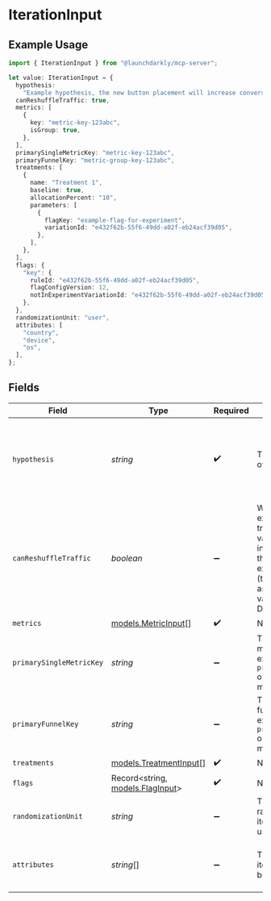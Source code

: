 # IterationInput

## Example Usage

```typescript
import { IterationInput } from "@launchdarkly/mcp-server";

let value: IterationInput = {
  hypothesis:
    "Example hypothesis, the new button placement will increase conversion",
  canReshuffleTraffic: true,
  metrics: [
    {
      key: "metric-key-123abc",
      isGroup: true,
    },
  ],
  primarySingleMetricKey: "metric-key-123abc",
  primaryFunnelKey: "metric-group-key-123abc",
  treatments: [
    {
      name: "Treatment 1",
      baseline: true,
      allocationPercent: "10",
      parameters: [
        {
          flagKey: "example-flag-for-experiment",
          variationId: "e432f62b-55f6-49dd-a02f-eb24acf39d05",
        },
      ],
    },
  ],
  flags: {
    "key": {
      ruleId: "e432f62b-55f6-49dd-a02f-eb24acf39d05",
      flagConfigVersion: 12,
      notInExperimentVariationId: "e432f62b-55f6-49dd-a02f-eb24acf39d05",
    },
  },
  randomizationUnit: "user",
  attributes: [
    "country",
    "device",
    "os",
  ],
};
```

## Fields

| Field                                                                                                                                                                                                                                     | Type                                                                                                                                                                                                                                      | Required                                                                                                                                                                                                                                  | Description                                                                                                                                                                                                                               | Example                                                                                                                                                                                                                                   |
| ----------------------------------------------------------------------------------------------------------------------------------------------------------------------------------------------------------------------------------------- | ----------------------------------------------------------------------------------------------------------------------------------------------------------------------------------------------------------------------------------------- | ----------------------------------------------------------------------------------------------------------------------------------------------------------------------------------------------------------------------------------------- | ----------------------------------------------------------------------------------------------------------------------------------------------------------------------------------------------------------------------------------------- | ----------------------------------------------------------------------------------------------------------------------------------------------------------------------------------------------------------------------------------------- |
| `hypothesis`                                                                                                                                                                                                                              | *string*                                                                                                                                                                                                                                  | :heavy_check_mark:                                                                                                                                                                                                                        | The expected outcome of this experiment                                                                                                                                                                                                   | Example hypothesis, the new button placement will increase conversion                                                                                                                                                                     |
| `canReshuffleTraffic`                                                                                                                                                                                                                     | *boolean*                                                                                                                                                                                                                                 | :heavy_minus_sign:                                                                                                                                                                                                                        | Whether to allow the experiment to reassign traffic to different variations when you increase or decrease the traffic in your experiment audience (true) or keep all traffic assigned to its initial variation (false). Defaults to true. | true                                                                                                                                                                                                                                      |
| `metrics`                                                                                                                                                                                                                                 | [models.MetricInput](../models/metricinput.md)[]                                                                                                                                                                                          | :heavy_check_mark:                                                                                                                                                                                                                        | N/A                                                                                                                                                                                                                                       |                                                                                                                                                                                                                                           |
| `primarySingleMetricKey`                                                                                                                                                                                                                  | *string*                                                                                                                                                                                                                                  | :heavy_minus_sign:                                                                                                                                                                                                                        | The key of the primary metric for this experiment. Either <code>primarySingleMetricKey</code> or <code>primaryFunnelKey</code> must be present.                                                                                           | metric-key-123abc                                                                                                                                                                                                                         |
| `primaryFunnelKey`                                                                                                                                                                                                                        | *string*                                                                                                                                                                                                                                  | :heavy_minus_sign:                                                                                                                                                                                                                        | The key of the primary funnel group for this experiment. Either <code>primarySingleMetricKey</code> or <code>primaryFunnelKey</code> must be present.                                                                                     | metric-group-key-123abc                                                                                                                                                                                                                   |
| `treatments`                                                                                                                                                                                                                              | [models.TreatmentInput](../models/treatmentinput.md)[]                                                                                                                                                                                    | :heavy_check_mark:                                                                                                                                                                                                                        | N/A                                                                                                                                                                                                                                       |                                                                                                                                                                                                                                           |
| `flags`                                                                                                                                                                                                                                   | Record<string, [models.FlagInput](../models/flaginput.md)>                                                                                                                                                                                | :heavy_check_mark:                                                                                                                                                                                                                        | N/A                                                                                                                                                                                                                                       |                                                                                                                                                                                                                                           |
| `randomizationUnit`                                                                                                                                                                                                                       | *string*                                                                                                                                                                                                                                  | :heavy_minus_sign:                                                                                                                                                                                                                        | The unit of randomization for this iteration. Defaults to user.                                                                                                                                                                           | user                                                                                                                                                                                                                                      |
| `attributes`                                                                                                                                                                                                                              | *string*[]                                                                                                                                                                                                                                | :heavy_minus_sign:                                                                                                                                                                                                                        | The attributes that this iteration's results can be sliced by                                                                                                                                                                             | [<br/>"country",<br/>"device",<br/>"os"<br/>]                                                                                                                                                                                             |